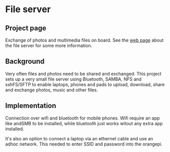 # File server

## Project page
Exchange of photos and multimedia files on board. See the 
[web page](https://sites.google.com/site/olewsaa/yacht-server/file-server---network-file-system-nfs) about the file server for some more information.


## Background 
Very often files and photos need to be shared and exchanged. This project sets up a very small file server using Bluetooth, SAMBA, NFS and sshFS/SFTP to enable laptops, phones and pads to upload, download, share and exchange photos, music and other files.

## Implementation

Connection over wifi and bluetooth for mobile phones. Wifi require an app like andSMB to be installed, while bluetooth 
just works witout any extra app installed. 

It's also an option to connect a laptop via an ethernet cable and use an adhoc network. This needed to  enter 
SSID and password into the orangepi.


